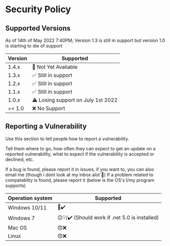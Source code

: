 # Security Policy

## Supported Versions

As of 14th of May 2022 7:40PM;
Version 1.3 is still in support but version 1.0 is starting to die of support

| Version | Supported          |
| ------- | ------------------ |
| 1.4.x   | 🚫 Not Yet Avaliable|
| 1.3.x   | :white_check_mark: Still in support|
| 1.2.x   | :white_check_mark: Still in support|
| 1.1.x   | :white_check_mark: Still in support|
| 1.0.x   | ⚠️ Losing support on July 1st 2022|
| =< 1.0   | :x:  No Support |

## Reporting a Vulnerability

Use this section to tell people how to report a vulnerability.

Tell them where to go, how often they can expect to get an update on a
reported vulnerability, what to expect if the vulnerability is accepted or
declined, etc.

If a bug is found, please report it in issues, if you want to, you can also email me (though i dont look at my inbox alot 🥲)
If a problem related to compatablity is found, please report it (below is the OS's I/my program supports)

| Operation system | Supported |
| ---------------- | --------- |
|  Windows 10/11   |    🙂✔️ |
|  Windows 7       |    😕❔/✔️ (Should work if .net 5.0 is installed) |
|  Mac OS          |    😞❌ |
|  Linux           |    😞❌ |
